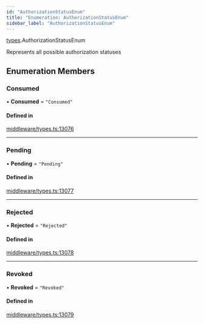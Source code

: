 ```yaml
---
id: "AuthorizationStatusEnum"
title: "Enumeration: AuthorizationStatusEnum"
sidebar_label: "AuthorizationStatusEnum"
---
```


[types](../../../modules/Types/Types.md).AuthorizationStatusEnum

Represents all possible authorization statuses

## Enumeration Members

### Consumed

• **Consumed** = ``"Consumed"``

#### Defined in

[middleware/types.ts:13076](https://github.com/PolymeshAssociation/polymesh-sdk/blob/f8a937f04/src/middleware/types.ts#L13076)

___

### Pending

• **Pending** = ``"Pending"``

#### Defined in

[middleware/types.ts:13077](https://github.com/PolymeshAssociation/polymesh-sdk/blob/f8a937f04/src/middleware/types.ts#L13077)

___

### Rejected

• **Rejected** = ``"Rejected"``

#### Defined in

[middleware/types.ts:13078](https://github.com/PolymeshAssociation/polymesh-sdk/blob/f8a937f04/src/middleware/types.ts#L13078)

___

### Revoked

• **Revoked** = ``"Revoked"``

#### Defined in

[middleware/types.ts:13079](https://github.com/PolymeshAssociation/polymesh-sdk/blob/f8a937f04/src/middleware/types.ts#L13079)
